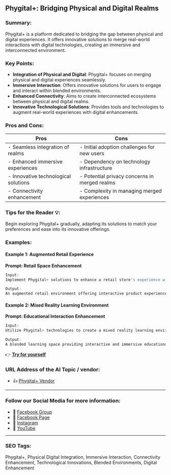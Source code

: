 ## Phygital+: Bridging Physical and Digital Realms

### Summary:

Phygital+ is a platform dedicated to bridging the gap between physical and digital experiences. It offers innovative solutions to merge real-world interactions with digital technologies, creating an immersive and interconnected environment.

### Key Points:

- **Integration of Physical and Digital**: Phygital+ focuses on merging physical and digital experiences seamlessly.
- **Immersive Interaction**: Offers innovative solutions for users to engage and interact within blended environments.
- **Enhanced Connectivity**: Aims to create interconnected ecosystems between physical and digital realms.
- **Innovative Technological Solutions**: Provides tools and technologies to augment real-world experiences with digital enhancements.

### Pros and Cons:

| Pros                               | Cons                                          |
|------------------------------------|-----------------------------------------------|
| - Seamless integration of realms   | - Initial adoption challenges for new users    |
| - Enhanced immersive experiences   | - Dependency on technology infrastructure      |
| - Innovative technological solutions| - Potential privacy concerns in merged realms  |
| - Connectivity enhancement         | - Complexity in managing merged experiences   |

### Tips for the Reader 💡:
Begin exploring Phygital+ gradually, adapting its solutions to match your preferences and ease into its innovative offerings.

### Examples:

#### Example 1: Augmented Retail Experience
**Prompt: Retail Space Enhancement**

```dart
Input:
Implement Phygital+ solutions to enhance a retail store's experience with augmented reality.

Output:
An augmented retail environment offering interactive product experiences for customers.
```

#### Example 2: Mixed Reality Learning Environment
**Prompt: Educational Interaction Enhancement**

```dart
Input:
Utilize Phygital+ technologies to create a mixed reality learning environment for educational purposes.

Output:
A blended learning space providing interactive and immersive educational experiences.
```

👉 <a href="https://phygital.plus/?ref=futuretools.io" target="_blank" rel="noopener">**Try for yourself**</a>

### URL Address of the AI Topic / vendor:

- 👍 <a href="https://phygital.plus/?ref=futuretools.io" target="_blank" rel="noopener">Phygital+ Vendor</a>

<hr>

### Follow our Social Media for more information:

- 📘 <a href="https://www.facebook.com/groups/trionxai" target="_blank">Facebook Group</a>
- 📄 <a href="https://www.facebook.com/ai.trionxai" target="_blank">Facebook Page</a>
- 📸 <a href="https://www.instagram.com/trionxai/" target="_blank">Instagram</a>
- 🎥 <a href="https://www.youtube.com/@robotdocs/" target="_blank">YouTube</a>

<hr>


### SEO Tags:
Phygital+, Physical Digital Integration, Immersive Interaction, Connectivity Enhancement, Technological Innovations, Blended Environments, Digital Enhancement